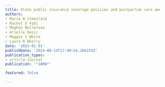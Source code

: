 ```yaml
---
title: State public insurance coverage policies and postpartum care among immigrants
authors:
- Maria W Steenland
- Rachel E Fabi
- Meghan Bellerose
- Arielle Desir
- Maggie S White
- Laura R Wherry
date: '2023-01-01'
publishDate: '2024-06-14T17:40:54.266143Z'
publication_types:
- article-journal
publication: '*JAMA*'

featured: false

---
```

